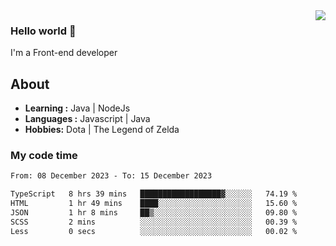 <img align='right' src="https://github-readme-stats.vercel.app/api?username=jumodada&show_icons=true&theme=vue">

### Hello world 👋

I'm a Front-end developer 
    
## About
-  **Learning :** Java | NodeJs
-  **Languages :** Javascript | Java
-  **Hobbies:** Dota | The Legend of Zelda

### My code time

<!--START_SECTION:waka-->

```txt
From: 08 December 2023 - To: 15 December 2023

TypeScript   8 hrs 39 mins   ██████████████████▓░░░░░░   74.19 %
HTML         1 hr 49 mins    ████░░░░░░░░░░░░░░░░░░░░░   15.60 %
JSON         1 hr 8 mins     ██▒░░░░░░░░░░░░░░░░░░░░░░   09.80 %
SCSS         2 mins          ░░░░░░░░░░░░░░░░░░░░░░░░░   00.39 %
Less         0 secs          ░░░░░░░░░░░░░░░░░░░░░░░░░   00.02 %
```

<!--END_SECTION:waka-->
